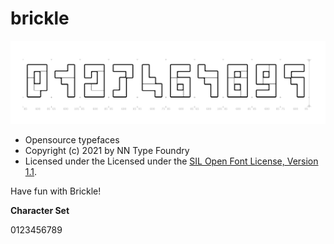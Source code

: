 # brickle




![](https://github.com/nnedashkovsky/brickle/blob/main/img/brickle_sm.jpg)

- Opensource typefaces
- Copyright (c) 2021 by NN Type Foundry
- Licensed under the Licensed under the [SIL Open Font License, Version 1.1](./LICENSE.txt).


Have fun with Brickle!


**Character Set**

0123456789
